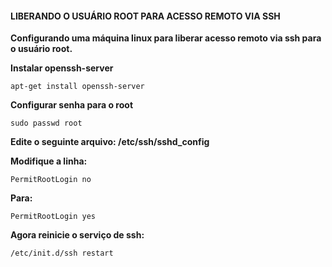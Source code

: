 #### LIBERANDO O USUÁRIO ROOT PARA ACESSO REMOTO VIA SSH
**Configurando uma máquina linux para liberar acesso remoto via ssh para o usuário root.**

**Instalar openssh-server**
```shell
apt-get install openssh-server
```
**Configurar senha para o root**
```shell
sudo passwd root
```
**Edite o seguinte arquivo: /etc/ssh/sshd_config**

**Modifique a linha:**
```shell
PermitRootLogin no 
```
**Para:**
```shell
PermitRootLogin yes
```
**Agora reinicie o serviço de ssh:** 
```shell
/etc/init.d/ssh restart
```

